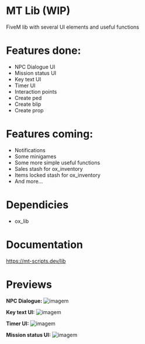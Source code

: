 # MT Lib (WIP)
FiveM lib with several UI elements and useful functions

# Features done:
- NPC Dialogue UI
- Mission status UI
- Key text UI
- Timer UI
- Interaction points
- Create ped
- Create blip
- Create prop

# Features coming:
- Notifications
- Some minigames
- Some more simple useful functions
- Sales stash for ox_inventory
- Items locked stash for ox_inventory
- And more...

# Dependicies
- ox_lib

# Documentation
https://mt-scripts.dev/lib

# Previews
**NPC Dialogue:**
![imagem](https://github.com/user-attachments/assets/4dbb6fd6-2048-465a-8777-fa1bf9eeb712)

**Key text UI:**
![imagem](https://github.com/user-attachments/assets/8a0a8e1c-6e55-4f6f-bea8-1a5e1292dccf)

**Timer UI:**
![imagem](https://github.com/user-attachments/assets/9f615946-8236-40be-9a26-d5576ecb1f25)

**Mission status UI:**
![imagem](https://github.com/user-attachments/assets/1ebd4d13-9cc3-45ec-a7eb-0b3184112270)
